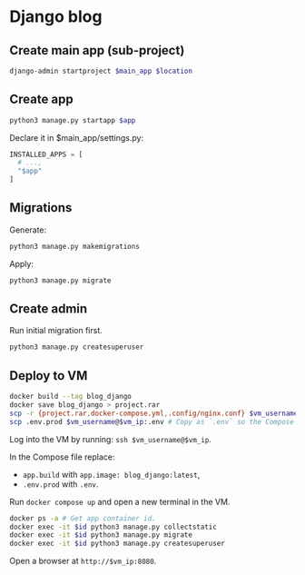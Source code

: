 # Django blog

## Create main app (sub-project)

```bash
django-admin startproject $main_app $location
```

## Create app

```bash
python3 manage.py startapp $app
```

Declare it in $main_app/settings.py:

```python
INSTALLED_APPS = [
  # ...,
  "$app"
]
```

## Migrations

Generate:

```bash
python3 manage.py makemigrations
```

Apply:

```bash
python3 manage.py migrate
```

## Create admin

Run initial migration first.

```bash
python3 manage.py createsuperuser
```

## Deploy to VM

```bash
docker build --tag blog_django
docker save blog_django > project.rar
scp -r {project.rar,docker-compose.yml,.config/nginx.conf} $vm_username@$vm_ip:
scp .env.prod $vm_username@$vm_ip:.env # Copy as `.env` so the Compose file reads it.
```

Log into the VM by running: `ssh $vm_username@$vm_ip`.

In the Compose file replace:

- `app.build` with `app.image: blog_django:latest`,
- `.env.prod` with `.env`.

Run `docker compose up` and open a new terminal in the VM.

```bash
docker ps -a # Get app container id.
docker exec -it $id python3 manage.py collectstatic
docker exec -it $id python3 manage.py migrate
docker exec -it $id python3 manage.py createsuperuser
```

Open a browser at `http://$vm_ip:8080`.
